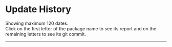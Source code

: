 # Update History

Showing maximum 120 dates.  
Click on the first letter of the package name to see its report and on the remaining letters to see its git commit.

---

